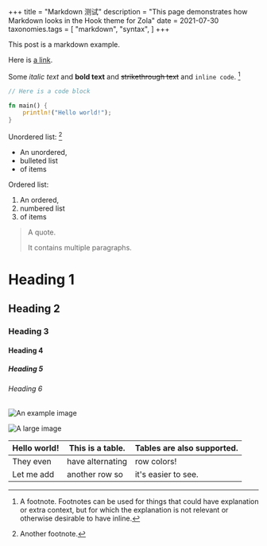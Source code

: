 +++
title = "Markdown 测试"
description = "This page demonstrates how Markdown looks in the Hook theme for Zola"
date = 2021-07-30
taxonomies.tags = [
    "markdown",
    "syntax",
]
+++

This post is a markdown example.

Here is [a link](http://example.com).

Some *italic text* and **bold text** and ~~strikethrough text~~ and `inline code`. [^1]

```rust
// Here is a code block

fn main() {
    println!("Hello world!");
}
```

Unordered list: [^2]
- An unordered,
- bulleted list
- of items

Ordered list:
1. An ordered,
2. numbered list
3. of items

> A quote.
>
> It contains multiple paragraphs.

# Heading 1

## Heading 2

### Heading 3

#### Heading 4

##### Heading 5

###### Heading 6

![An example image](https://plchldr.co/i/480x360?bg=EB6361)

![A large image](https://plchldr.co/i/1280x720?bg=3D8EB9)

| Hello world! | This is a table. | Tables are also supported. |
|--------------|------------------|----------------------------|
| They even    | have alternating | row colors!                |
| Let me add   | another row so   | it's easier to see.        |

[^1]: A footnote. Footnotes can be used for things that could have explanation or extra context, but
for which the explanation is not relevant or otherwise desirable to have inline.

[^2]: Another footnote.
